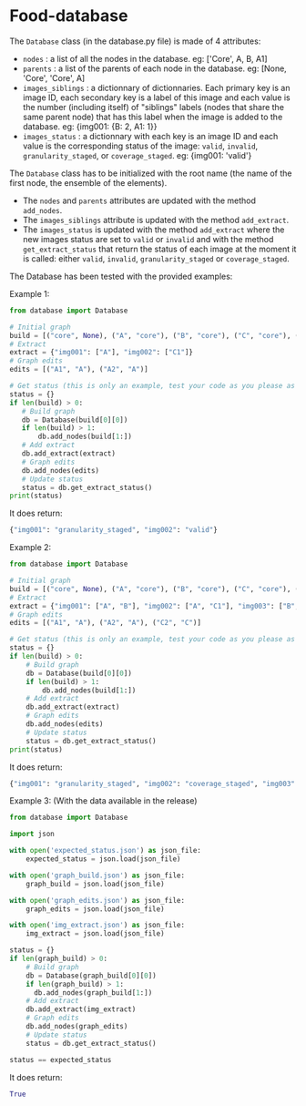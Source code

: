 # Food-database

The `Database` class (in the database.py file) is made of 4 attributes:
  - `nodes` : a list of all the nodes in the database. eg: ['Core', A, B, A1]
  - `parents` : a list of the parents of each node in the database. eg: [None, 'Core', 'Core', A]
  - `images_siblings` : a dictionnary of dictionnaries. Each primary key is an image ID, each secondary key is a label of this image and each value is the number (including itself) of "siblings" labels (nodes that share the same parent node) that has this label when the image is added to the database. eg: {img001: {B: 2, A1: 1}}
  - `images_status` : a dictionnary with each key is an image ID and each value is the corresponding status of the image: `valid`, `invalid`, `granularity_staged`, or `coverage_staged`. eg: {img001: 'valid'}
  
The `Database` class has to be initialized with the root name (the name of the first node, the ensemble of the elements).

- The `nodes` and `parents` attributes are updated with the method `add_nodes`.
- The `images_siblings` attribute is updated with the method `add_extract`.
- The `images_status` is updated with the method `add_extract` where the new images status are set to `valid` or `invalid` and with the method `get_extract_status` that return the status of each image at the moment it is called: either `valid`, `invalid`, `granularity_staged` or `coverage_staged`.

  
 
 The Database has been tested with the provided examples:
 
 Example 1:
 ```python
from database import Database

# Initial graph
build = [("core", None), ("A", "core"), ("B", "core"), ("C", "core"), ("C1", "C")]
# Extract
extract = {"img001": ["A"], "img002": ["C1"]}
# Graph edits
edits = [("A1", "A"), ("A2", "A")]

# Get status (this is only an example, test your code as you please as long as it works)
status = {}
if len(build) > 0:
    # Build graph
    db = Database(build[0][0])
    if len(build) > 1:
    	db.add_nodes(build[1:])
    # Add extract
    db.add_extract(extract)
    # Graph edits
    db.add_nodes(edits)
    # Update status
    status = db.get_extract_status()
print(status)
```
It does return:
```python
{"img001": "granularity_staged", "img002": "valid"}
```

Example 2:
```python
from database import Database

# Initial graph
build = [("core", None), ("A", "core"), ("B", "core"), ("C", "core"), ("C1", "C")]
# Extract
extract = {"img001": ["A", "B"], "img002": ["A", "C1"], "img003": ["B", "E"]}
# Graph edits
edits = [("A1", "A"), ("A2", "A"), ("C2", "C")]

# Get status (this is only an example, test your code as you please as long as it works)
status = {}
if len(build) > 0:
    # Build graph
    db = Database(build[0][0])
    if len(build) > 1:
    	db.add_nodes(build[1:])
    # Add extract
    db.add_extract(extract)
    # Graph edits
    db.add_nodes(edits)
    # Update status
    status = db.get_extract_status()
print(status)
```

It does return:
```python
{"img001": "granularity_staged", "img002": "coverage_staged", "img003": "invalid"}
```

Example 3: (With the data available in the release)
```python
from database import Database

import json

with open('expected_status.json') as json_file:
    expected_status = json.load(json_file)

with open('graph_build.json') as json_file:
    graph_build = json.load(json_file)

with open('graph_edits.json') as json_file:
    graph_edits = json.load(json_file)

with open('img_extract.json') as json_file:
    img_extract = json.load(json_file)

status = {}
if len(graph_build) > 0:
    # Build graph
    db = Database(graph_build[0][0])
    if len(graph_build) > 1:
      db.add_nodes(graph_build[1:])
    # Add extract
    db.add_extract(img_extract)
    # Graph edits
    db.add_nodes(graph_edits)
    # Update status
    status = db.get_extract_status()

status == expected_status
```
It does return:
```python
True
```
